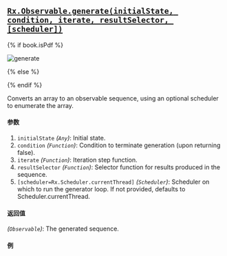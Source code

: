 ## [`Rx.Observable.generate(initialState, condition, iterate, resultSelector, [scheduler])`](https://github.com/Reactive-Extensions/RxJS/blob/master/src/core/linq/observable/generate.js)

{% if book.isPdf %}

![generate](http://reactivex.io/documentation/operators/images/generate.png)

{% else %}



{% endif %}

Converts an array to an observable sequence, using an optional scheduler to enumerate the array.

#### 参数
1. `initialState` *(`Any`)*: Initial state.
2. `condition` *(`Function`)*: Condition to terminate generation (upon returning false).
3. `iterate` *(`Function`)*: Iteration step function.
4. `resultSelector` *(`Function`)*: Selector function for results produced in the sequence.
5. `[scheduler=Rx.Scheduler.currentThread]` *(`Scheduler`)*: Scheduler on which to run the generator loop. If not provided, defaults to Scheduler.currentThread.

#### 返回值
*(`Observable`)*: The generated sequence.

#### 例

[](http://jsbin.com/vemibe/1/embed?js,console)